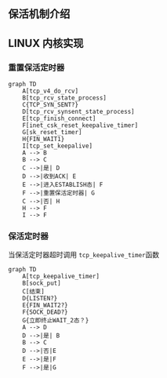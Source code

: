 ## 保活机制介绍

## LINUX 内核实现
### 重置保活定时器
```mermaid
graph TD
    A[tcp_v4_do_rcv]
    B[tcp_rcv_state_process]
    C{TCP_SYN_SENT?}
    D[tcp_rcv_synsent_state_process]
    E[tcp_finish_connect]
    F[inet_csk_reset_keepalive_timer]
    G[sk_reset_timer]
    H{FIN_WAIT1}
    I[tcp_set_keepalive]
    A --> B
    B --> C
    C -->|是| D
    D -->|收到ACK| E
    E -->|进入ESTABLISH态| F
    F -->|重置保活定时器| G
    C -->|否| H
    H --> F
    I --> F
```

### 保活定时器
当保活定时器超时调用 ```tcp_keepalive_timer```函数
```mermaid
graph TD
    A[tcp_keepalive_timer]
    B[sock_put]
    C[结束]
    D{LISTEN?}
    E{FIN_WAIT2?}
    F{SOCK_DEAD?}
    G{立即终止WAIT_2态？}
    A --> D
    D -->|是| B
    B --> C
    D -->|否|E
    E -->|是|F
    F -->|是|G

```
